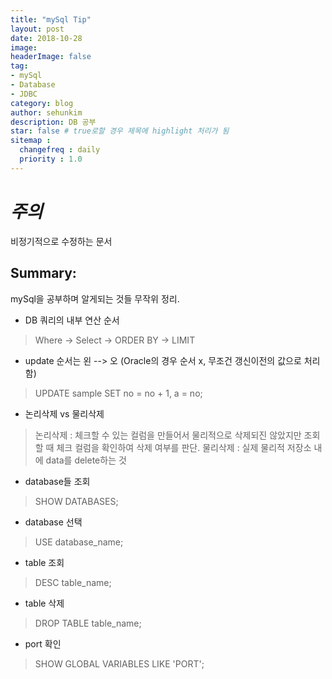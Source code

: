 ```yaml
---
title: "mySql Tip"
layout: post
date: 2018-10-28
image:
headerImage: false
tag:
- mySql
- Database
- JDBC
category: blog
author: sehunkim
description: DB 공부
star: false # true로할 경우 제목에 highlight 처리가 됨
sitemap :
  changefreq : daily
  priority : 1.0
---
```

# *주의*
<span class="evidence">비정기적으로 수정하는 문서</span>

## Summary:
mySql을 공부하며 알게되는 것들 무작위 정리.

- DB 쿼리의 내부 연산 순서
> Where -> Select -> ORDER BY -> LIMIT

- update 순서는 왼 --> 오 (Oracle의 경우 순서 x, 무조건 갱신이전의 값으로 처리함)
> UPDATE sample SET no = no + 1, a = no;

- 논리삭제 vs 물리삭제
> 논리삭제 : 체크할 수 있는 컬럼을 만들어서 물리적으로 삭제되진 않았지만 조회할 때 체크 컬럼을 확인하여 삭제 여부를 판단.
> 물리삭제 : 실제 물리적 저장소 내에 data를 delete하는 것

- database들 조회
> SHOW DATABASES;

- database 선택
> USE database_name;

- table 조회
> DESC table_name;

- table 삭제
> DROP TABLE table_name;

- port 확인
> SHOW GLOBAL VARIABLES LIKE 'PORT';
